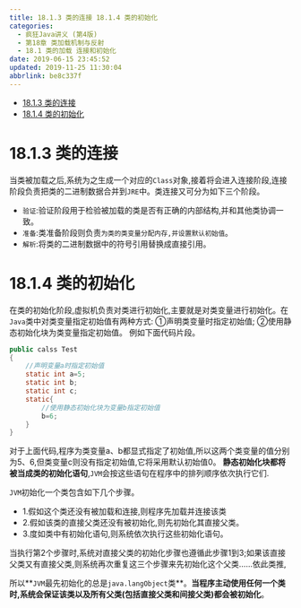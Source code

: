 ```yaml
---
title: 18.1.3 类的连接 18.1.4 类的初始化
categories: 
  - 疯狂Java讲义 (第4版)
  - 第18章 类加载机制与反射
  - 18.1 类的加载 连接和初始化
date: 2019-06-15 23:45:52
updated: 2019-11-25 11:30:04
abbrlink: be8c337f
---
```

<div id='my_toc'>

- [18.1.3 类的连接](/JavaReadingNotes/be8c337f/#18-1-3-类的连接)
- [18.1.4 类的初始化](/JavaReadingNotes/be8c337f/#18-1-4-类的初始化)

</div>
<!--more-->
<script>if (navigator.platform.toLowerCase() == 'win32'){document.getElementById('my_toc').style.display = 'none';}</script>

<!--end-->
# 18.1.3 类的连接 #
当类被加载之后,系统为之生成一个对应的`Class`对象,接着将会进入连接阶段,连接阶段负责把类的二进制数据合并到`JRE`中。类连接又可分为如下三个阶段。
- `验证`:验证阶段用于检验被加载的类是否有正确的内部结构,并和其他类协调一致。
- `准备`:类准备阶段则负责`为类的类变量分配内存,并设置默认初始值`。
- `解析`:将类的二进制数据中的符号引用替换成直接引用。

# 18.1.4 类的初始化 #
在类的初始化阶段,虚拟机负责对类进行初始化,主要就是对类变量进行初始化。在`Java`类中对类变量指定初始值有两种方式:
①声明类变量时指定初始值;
②使用静态初始化块为类变量指定初始值。
例如下面代码片段。
```java
public calss Test
{
    //声明变量a时指定初始值
    static int a=5;
    static int b;
    static int c;
    static{
        //使用静态初始化块为变量b指定初始值
        b=6;
    }
}
```
对于上面代码,程序为类变量a、b都显式指定了初始值,所以这两个类变量的值分别为5、6,但类变量c则没有指定初始值,它将采用默认初始值0。
**静态初始化块都将被当成类的初始化语句**,`JVM`会按这些语句在程序中的排列顺序依次执行它们.

`JVM`初始化一个类包含如下几个步骤。
- 1.假如这个类还没有被加载和连接,则程序先加载并连接该类
- 2.假如该类的直接父类还没有被初始化,则先初始化其直接父类。
- 3.度如类中有初始化语句,则系统依次执行这些初始化语句。

当执行第2个步骤时,系统对直接父类的初始化步骤也遵循此步骤1到3;如果该直接父类又有直接父类,则系统再次重复这三个步骤来先初始化这个父类……依此类推,

所以**`JVM`最先初始化的总是`java.langObject`类**。**当程序主动使用任何一个类时,系统会保证该类以及所有父类(包括直接父类和间接父类)都会被初始化**。


